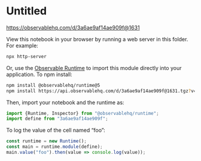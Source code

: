 # Untitled

https://observablehq.com/d/3a6ae9af14ae909f@1631

View this notebook in your browser by running a web server in this folder. For
example:

~~~sh
npx http-server
~~~

Or, use the [Observable Runtime](https://github.com/observablehq/runtime) to
import this module directly into your application. To npm install:

~~~sh
npm install @observablehq/runtime@5
npm install https://api.observablehq.com/d/3a6ae9af14ae909f@1631.tgz?v=3
~~~

Then, import your notebook and the runtime as:

~~~js
import {Runtime, Inspector} from "@observablehq/runtime";
import define from "3a6ae9af14ae909f";
~~~

To log the value of the cell named “foo”:

~~~js
const runtime = new Runtime();
const main = runtime.module(define);
main.value("foo").then(value => console.log(value));
~~~
